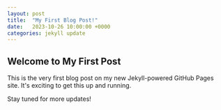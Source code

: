 ```yaml
---
layout: post
title:  "My First Blog Post!"
date:   2023-10-26 10:00:00 +0000
categories: jekyll update
---
```


## Welcome to My First Post

This is the very first blog post on my new Jekyll-powered GitHub Pages site.
It's exciting to get this up and running.

Stay tuned for more updates!
